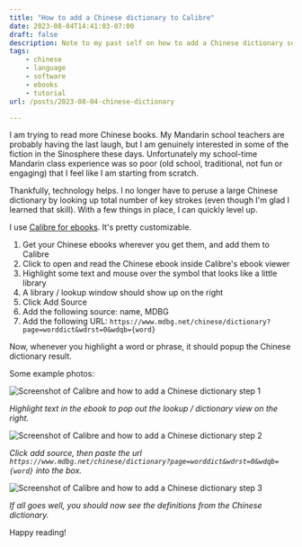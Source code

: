 ```yaml
---
title: "How to add a Chinese dictionary to Calibre"
date: 2023-08-04T14:41:03-07:00
draft: false 
description: Note to my past self on how to add a Chinese dictionary so that I can read Chinese ebooks more easily.
tags: 
    - chinese
    - language
    - software
    - ebooks
    - tutorial
url: /posts/2023-08-04-chinese-dictionary

---
```


I am trying to read more Chinese books. My Mandarin school teachers are probably having the last laugh, but I am genuinely interested in some of the fiction in the Sinosphere these days. Unfortunately my school-time Mandarin class experience was so poor (old school, traditional, not fun or engaging) that I feel like I am starting from scratch.

Thankfully, technology helps. I no longer have to peruse a large Chinese dictionary by looking up total number of key strokes (even though I'm glad I learned that skill). With a few things in place, I can quickly level up.

I use [Calibre for ebooks](https://calibre-ebook.com). It's pretty customizable.

1. Get your Chinese ebooks wherever you get them, and add them to Calibre
2. Click to open and read the Chinese ebook inside Calibre's ebook viewer
3. Highlight some text and mouse over the symbol that looks like a little library 
4. A library / lookup window should show up on the right
5. Click Add Source
6. Add the following source: name, MDBG
7. Add the following URL: `https://www.mdbg.net/chinese/dictionary?page=worddict&wdrst=0&wdqb={word}`

Now, whenever you highlight a word or phrase, it should popup the Chinese dictionary result.

Some example photos: 

![Screenshot of Calibre and how to add a Chinese dictionary step 1](/img/20230804-chinesedictionary1.png "Screenshot of Calibre and how to add a Chinese dictionary step 1")

*Highlight text in the ebook to pop out the lookup / dictionary view on the right.*

![Screenshot of Calibre and how to add a Chinese dictionary step 2](/img/20230804-chinesedictionary2.png "Screenshot of Calibre and how to add a Chinese dictionary step 2")

*Click add source, then paste the url `https://www.mdbg.net/chinese/dictionary?page=worddict&wdrst=0&wdqb={word}` into the box.*

![Screenshot of Calibre and how to add a Chinese dictionary step 3](/img/20230804-chinesedictionary3.png "Screenshot of Calibre and how to add a Chinese dictionary step 3")

*If all goes well, you should now see the definitions from the Chinese dictionary.*

Happy reading!

